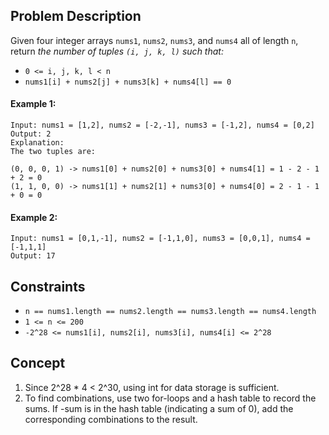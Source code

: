 ## Problem Description

Given four integer arrays `nums1`, `nums2`, `nums3`, and `nums4` all of length `n`, return *the number of tuples `(i, j, k, l)` such that:*

- `0 <= i, j, k, l < n`
- `nums1[i] + nums2[j] + nums3[k] + nums4[l] == 0`

#### Example 1:
```plaintext
Input: nums1 = [1,2], nums2 = [-2,-1], nums3 = [-1,2], nums4 = [0,2]
Output: 2
Explanation:
The two tuples are:

(0, 0, 0, 1) -> nums1[0] + nums2[0] + nums3[0] + nums4[1] = 1 - 2 - 1 + 2 = 0
(1, 1, 0, 0) -> nums1[1] + nums2[1] + nums3[0] + nums4[0] = 2 - 1 - 1 + 0 = 0
```

#### Example 2:
```plaintext
Input: nums1 = [0,1,-1], nums2 = [-1,1,0], nums3 = [0,0,1], nums4 = [-1,1,1]
Output: 17
```

## Constraints

- `n == nums1.length == nums2.length == nums3.length == nums4.length`
- `1 <= n <= 200`
- `-2^28 <= nums1[i], nums2[i], nums3[i], nums4[i] <= 2^28`

## Concept
1. Since 2^28 * 4 < 2^30, using int for data storage is sufficient.
2. To find combinations, use two for-loops and a hash table to record the sums. If -sum is in the hash table (indicating a sum of 0), add the corresponding combinations to the result.
